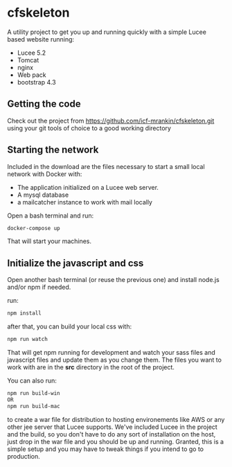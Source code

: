 # cfskeleton

A utility project to get you up and running quickly with a simple Lucee based website running:

- Lucee 5.2
- Tomcat
- nginx
- Web pack
- bootstrap 4.3

## Getting the code

Check out the project from https://github.com/icf-mrankin/cfskeleton.git using your git tools of choice to a good working directory

## Starting the network

Included in the download are the files necessary to start a small local network with Docker with:

- The application initialized on a Lucee web server.
- A mysql database
- a mailcatcher instance to work with mail locally

Open a bash terminal and run:

```bash
docker-compose up
```

That will start your machines.

## Initialize the javascript and css

Open another bash terminal (or reuse the previous one) and install node.js and/or npm if needed.

run:

```bash
npm install
```

after that, you can build your local css with:

```bash
npm run watch
```

That will get npm running for development and watch your sass files and javascript files and update them as you change them.  The files you want to work with are in the **src** directory in the root of the project.

You can also run:

```bash
npm run build-win 
OR
npm run build-mac
```

to create a war file for distribution to hosting environements like AWS or any other jee server that Lucee supports.  We've included Lucee in the project and the build, so you don't have to do any sort of installation on the host, just drop in the war file and you should be up and running.  Granted, this is a simple setup and you may have to tweak things if you intend to go to production.
